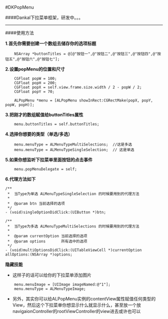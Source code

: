 #DKPopMenu

####Dankal下拉菜单框架，研发中。。。
****

####使用方法

**1.首先你需要创建一个数组去储存你的选项标题**

```
	NSArray *buttonTitles = @[@"按钮一",@"按钮二",@"按钮三",@"按钮四",@"按钮五",@"按钮六",@"按钮七"];  
```

**2.设置popMenu的位置和尺寸**

```
    CGFloat popW = 100;
    CGFloat popH = 200;
    CGFloat popX = self.view.frame.size.width / 2 - popW / 2;
    CGFloat popY = 70;
    
    ALPopMenu *menu = [ALPopMenu showInRect:CGRectMake(popX, popY, popW, popH)];

```
**3.把刚才的数组赋值给buttonTitles属性**

```
	menu.buttonTitles = self.buttonTitles;
```

**4.选择你想要的类型（单选/多选）**

```
    menu.menuType = ALMenuTypeMultiSelections;  //这是多选
    menu.menuType = ALMenuTypeSingleSelection;  // 这是单选
```

**5.如果你想监听下拉菜单里面按钮的点击事件**

```
    menu.popMenuDelegate = self;
```

**6.代理方法如下**

```
/**
 *  当Type为单选 ALMenuTypeSingleSelection 的时候要用到的代理方法
 *
 *  @param btn 当前选择的选项
 */
- (void)singleOptionDidClick:(UIButton *)btn;

/**
 *  当Type为多选 ALMenuTypeMultiSelections 的时候要用到的代理方法
 *
 *  @param currentOption 当前选择的选项
 *  @param options       所有选中的选项
 */
- (void)multiOptionsDidClick:(UITableViewCell *)currentOption allOptions:(NSArray *)options;

```

**隐藏技能**

- 这样子的话可以给你的下拉菜单添加图片

```
	menu.menuImage = [UIImage imageNamed:@"1"];
    menu.menuType = ALMenuTypeImage;
```
- 另外，其实你可以给ALPopMenu实例的contentView属性赋值任何类型的View，然后这个下拉菜单你想显示什么就显示什么，甚至放一个放navigaionController的rootViewController的view进去或许也可以